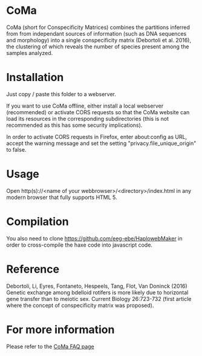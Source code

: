 # CoMa
CoMa (short for Conspecificity Matrices) combines the partitions inferred from from independant sources of information (such as DNA sequences and morphology) into a single conspecificity matrix (Debortoli et al. 2016), the clustering of which reveals the number of species present among the samples analyzed.

# Installation

Just copy / paste this folder to a webserver.

If you want to use CoMa offline, either install a local webserver (recommended) or activate CORS requests so that the CoMa website can load its resources in the corresponding subdirectories
(this is not recommended as this has some security implications).

In order to activate CORS requests in Firefox, enter about:config as URL, accept the warning message and set the setting "privacy.file_unique_origin" to false.

# Usage

Open http(s)://&lt;name of your webbrowser&gt;/&lt;directory&gt;/index.html in any modern browser that fully supports HTML 5.

# Compilation

You also need to clone https://github.com/eeg-ebe/HaplowebMaker in order to cross-compile the haxe code into javascript code.

# Reference
Debortoli, Li, Eyres, Fontaneto, Hespeels, Tang, Flot, Van Doninck (2016) Genetic exchange among bdelloid rotifers is more likely due to horizontal gene transfer than to meiotic sex. Current Biology 26:723-732 (first article where the concept of conspecificity matrix was proposed).

# For more information
Please refer to the [CoMa FAQ page](faq.html)
